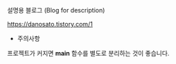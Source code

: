 설명용 블로그 (Blog for description)

https://danosato.tistory.com/1

* 주의사항

프로젝트가 커지면 __main__ 함수를 별도로 분리하는 것이 좋습니다.